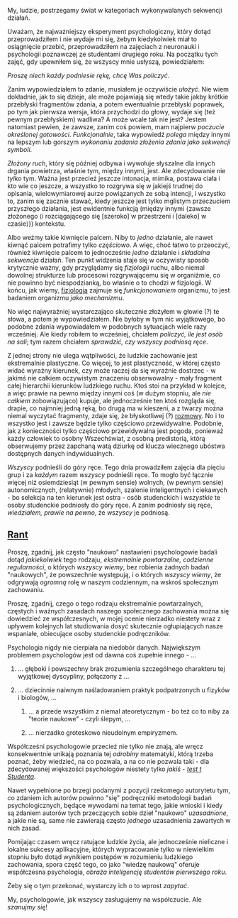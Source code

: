 My, ludzie, postrzegamy świat w kategoriach wykonywalanych sekwencji działań.

Uważam, że najważniejszy eksperyment psychologiczny, który dotąd przeprowadziłem i nie wydaje mi
się, żebym kiedykolwiek miał to osiągnięcie przebić, przeprowadziłem na zajęciach z neuronauki i
psychologii poznawczej ze studentami drugiego roku. Na początku tych zajęć, gdy upewniłem się, że
wszyscy mnie usłyszą, powiedziałem:

*Proszę niech każdy podniesie rękę, chcę Was policzyć*.

Zanim wypowiedziałem to zdanie, musiałem je oczywiście *ułożyć*. Nie wiem dokładnie, jak to się
dzieje, ale może pojawiają się wtedy takie jakby krótkie przebłyski fragmentów zdania, a potem
ewentualnie przebłyski poprawek, po tym jak pierwsza wersja, która przychodzi do głowy, wydaje się
(też pewnym przebłyskiem) wadliwa? A może wcale tak nie jest? Jestem natomiast pewien, że zawsze,
zanim coś powiem, mam najpierw *poczucie określonej gotowości*. *Funkcjonalnie*, taka wypowiedź
*polega* między innymi na lepszym lub gorszym *wykonaniu zadania złożenia zdania jako sekwencji
symboli*.

*Złożony ruch*, który się później odbywa i wywołuje słyszalne dla innych drgania powietrza, właśnie
tym, między innymi, jest. Ale zdecydowanie nie *tylko* tym. Ważna jest przecież jeszcze intonacja,
mimika, postawa ciała i kto wie co jeszcze, a wszystko to rozgrywa się w jakiejś trudnej do
opisania, wielowymiarowej aurze powiązanych ze sobą intencji, i wszystko to, zanim się zacznie
stawać, kiedy jeszcze jest tylko mglistym przeczuciem przyszłego działania, jest ewidentnie funkcją
(między innymi \{zawsze złożonego ⟨i rozciągającego się \[szeroko] w przestrzeni i \[daleko] w
czasie⟩\}) kontekstu.

Albo weźmy takie kiwnięcie palcem. Niby to *jedno* działanie, ale nawet kiwnąć palcem potrafimy
tylko *częściowo*. A więc, choć łatwo to przeoczyć, również kiwnięcie palcem to jednocześnie *jedno*
działanie i *składalna sekwencja* działań. Ten punkt widzenia staje się w oczywisty sposób
krytycznie ważny, gdy przyglądamy się *fizjologii* ruchu, albo niemal dowolnej strukturze lub
procesowi rozgrywającemu się w organiźmie, co nie powinno być niespodzianką, bo właśnie o to chodzi
w fizjologii. W końcu, jak wiemy, [fizjologia](https://pl.wikipedia.org/wiki/Fizjologia) zajmuje się
*funkcjonowaniem* organizmu, to jest badaniem organizmu *jako mechanizmu*.

No więc najwyraźniej wystarczająco skutecznie złożyłem w głowie (?) te słowa, a potem je
wypowiedziałem. Nie byłoby w tym nic wyjątkowego, bo podobne zdania wypowiadałem w podobnych
sytuacjach wiele razy wcześniej. Ale kiedy robiłem to wcześniej, chciałem *policzyć, ile jest osób
na sali*; tym razem chciałem *sprawdzić, czy wszyscy podniosą ręce*.

Z jednej strony nie ulega wątpliwości, że ludzkie zachowanie jest ekstremalnie plastyczne. Co
więcej, to jest plastyczność, w której często widać wyraźny kierunek, czy może raczej da się
wyraźnie dostrzec - w jakimś nie całkiem oczywistym znaczeniu obserwowalny - mały fragment całej
hierarchii kierunków ludzkiego ruchu. Ktoś stoi na przykład w kolejce, a więc prawie na pewno między
innymi coś (w dużym stopniu, ale *nie całkiem* zobowiązująco) kupuje, ale jednocześnie ten ktoś
rozgląda się, drapie, co najmniej jedną ręką, bo drugą ma w kieszeni, a z twarzy można niemal
wyczytać fragmenty, zdaje się, że błyskotliwej (?)
[rozmowy](https://pl.wikipedia.org/wiki/L%E2%80%99esprit_de_l%E2%80%99escalier). No i to wszystko
jest i zawsze będzie tylko częściowo przewidywalne. Podobnie, jak z konieczności tylko częściowo
przewidywalna jest pogoda, ponieważ każdy człowiek to osobny Wszechświat, z osobną predistorią,
którą obserwujemy przez zapchaną watą dziurkę od klucza wiecznego ubóstwa dostępnych danych
indywidualnych.

*Wszyscy* podnieśli do góry ręce. Tego dnia prowadziłem zajęcia dla pięciu grup i za *każdym* razem
*wszyscy* podnieśli ręce. To mogło być łącznie więcej niż osiemdziesiąt (w pewnym sensie) wolnych,
(w pewnym sensie) autonomicznych, (relatywnie) młodych, szalenie inteligentnych i ciekawych - bo
selekcja na ten kierunek jest ostra - osób studenckich i *wszystkie* te osoby studenckie podniosły
do góry ręce. A zanim podniosły się ręce, *wiedziałem, prawie na pewno*, że *wszyscy* je podniosą.

## [Rant](https://pl.wikipedia.org/wiki/Rant)

Proszę, zgadnij, jak często "naukowo" nastawieni psychologowie badali dotąd *jakiekolwiek* tego
rodzaju, *ekstremalnie powtarzalne, codzienne regularności*, o których *wszyscy wiemy*, bez robienia
żadnych badań "naukowych", że powszechnie występują, i o których *wszyscy wiemy*, że odgrywają
*ogromną* rolę w naszym codziennym, na wskroś społecznym zachowaniu.

Proszę, zgadnij, czego o tego rodzaju ekstremalnie powtarzalnych, częstych i ważnych zasadach
naszego społecznego zachowania można się dowiedzieć ze współczesnych, w mojej ocenie nierzadko
niestety wraz z upływem kolejnych lat studiowania dosyć skutecznie ogłupiających nasze wspaniałe,
obiecujące osoby studenckie podręczników.

Psychologia nigdy nie cierpiała na niedobór danych. Największym problemem psychologów jest od dawna
coś zupełnie innego - ...

1. ... głęboki i powszechny brak zrozumienia szczególnego charakteru tej wyjątkowej dyscypliny,
połączony z ...

2. ... dziecinnie naiwnym naśladowaniem praktyk podpatrzonych u fizyków i biologów, ...

   1. ... a przede wszystkim z niemal ateoretycznym - bo też co to niby za "teorie naukowe" - czyli
ślepym, ...

   2. ... nierzadko groteskowo nieudolnym empiryzmem.

Współcześni psychologowie przecież nie tylko nie znają, ale wręcz konsekwentnie unikają poznania tej
*odrobiny* matematyki, którą trzeba poznać, żeby wiedzieć, na co pozwala, a na co nie pozwala taki -
dla zdecydowanej większości psychologów niestety tylko *jakiś* - [*test t
Studenta*](https://pl.wikipedia.org/wiki/Test_t_Studenta).

Nawet wypełnione po brzegi podanymi z pozycji rzekomego autorytetu tym, co zdaniem ich autorów
powinno "się" podręczniki metodologii badań psychologicznych, będące wywodami na temat tego, jakie
wnioski i kiedy są zdaniem autorów tych przeczących sobie dzieł "naukowo" *uzasadnione*, a jakie nie
są, same nie zawierają często *jednego* uzasadnienia zawartych w nich zasad.

Pomijając czasem wręcz ratujące ludzkie życia, ale jednocześnie nieliczne i lokalne sukcesy
aplikacyjne, których wypracowanie tylko w niewielkim stopniu było dotąd wynikiem postępów w
rozumieniu ludzkiego zachowania, spora część tego, co jako "wiedzę naukową" oferuje współczesna
psychologia, *obraża inteligencję studentów pierwszego roku*.

Żeby się o tym przekonać, wystarczy ich o to wprost *zapytać*.

My, psychologowie, jak wszyscy zasługujemy na współczucie. Ale *szanujmy się*!

